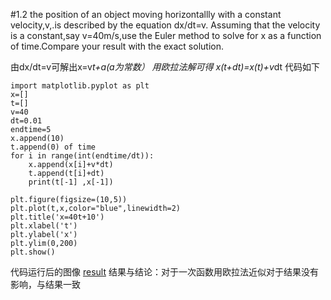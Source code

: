 #1.2
the position of an object moving horizontallly with a constant velocity,v,.is described by the equation dx/dt=v. Assuming that the velocity is a constant,say v=40m/s,use the Euler method to solve for x as a function of time.Compare your result with the exact solution.

由dx/dt=v可解出x=v*t+a(a为常数）
用欧拉法解可得
x(t+dt)=x(t)+v*dt
代码如下
```
import matplotlib.pyplot as plt
x=[]
t=[]
v=40
dt=0.01
endtime=5
x.append(10)
t.append(0) of time
for i in range(int(endtime/dt)):
	x.append(x[i]+v*dt)
	t.append(t[i]+dt)
	print(t[-1] ,x[-1])
    
plt.figure(figsize=(10,5))
plt.plot(t,x,color="blue",linewidth=2)
plt.title('x=40t+10')
plt.xlabel('t')
plt.ylabel('x')
plt.ylim(0,200)
plt.show()
```
代码运行后的图像
[result](https://github.com/ren-haojie/Computational_physics_N2015301020077/blob/master/python.png)
结果与结论：对于一次函数用欧拉法近似对于结果没有影响，与结果一致

